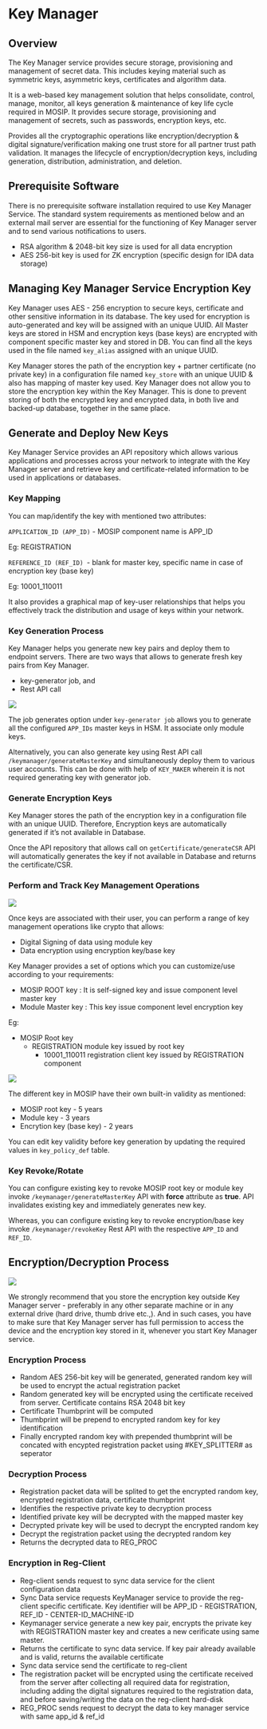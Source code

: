# Key Manager #

## Overview ##

The Key Manager service provides secure storage, provisioning and management of secret data. This includes keying material such as symmetric keys, asymmetric keys, certificates and algorithm data.

It is a web-based key management solution that helps consolidate, control, manage, monitor, all keys generation & maintenance of key life cycle required in MOSIP. It provides secure storage, provisioning and management of secrets, such as passwords, encryption keys, etc.

Provides all the cryptographic operations like encryption/decryption & digital signature/verification making one trust store for all partner trust path validation. It manages the lifecycle of encryption/decryption keys, including generation, distribution, administration, and deletion.

## Prerequisite Software ##

There is no prerequisite software installation required to use Key Manager Service. The standard system requirements as mentioned below and an external mail server are essential for the functioning of Key Manager server and to send various notifications to users.
*	RSA algorithm & 2048-bit key size is used for all data encryption
*	AES 256-bit key is used for ZK encryption (specific design for IDA data storage)

## Managing Key Manager Service Encryption Key ##

Key Manager uses AES - 256 encryption to secure keys, certificate and other sensitive information in its database. The key used for encryption is auto-generated and key will be assigned with an unique UUID. All Master keys are stored in HSM and encryption keys (base keys) are encrypted with component specific master key and stored in DB. You can find all the keys used in the file named ```key_alias``` assigned with an unique UUID.

Key Manager stores the path of the encryption key + partner certificate (no private key) in a configuration file named ```key_store``` with an unique UUID & also has mapping of master key used. Key Manager does not allow you to store the encryption key within the Key Manager. This is done to prevent storing of both the encrypted key and encrypted data, in both live and backed-up database, together in the same place.

## Generate and Deploy New Keys ##

Key Manager Service provides an API repository which allows various applications and processes across your network to integrate with the Key Manager server and retrieve key and certificate-related information to be used in applications or databases.

### Key Mapping ###

 You can map/identify the key with mentioned two attributes:

```APPLICATION_ID (APP_ID)``` -  MOSIP component name is APP_ID

Eg: REGISTRATION

```REFERENCE_ID (REF_ID) ```- blank for master key, specific name in case of encryption key (base key)

Eg: 10001_110011

It also provides a graphical map of key-user relationships that helps you effectively track the distribution and usage of keys within your network.

### Key Generation Process ##

Key Manager helps you generate new key pairs and deploy them to endpoint servers. There are two ways that allows to generate fresh key pairs from Key Manager.
*	key-generator job, and
*	Rest API call

![](_images/keymanager_key_generator.png)

The job generates option under ``` key-generator job ``` allows you to generate all the configured ```APP_IDs``` master keys in HSM. It associate only module keys.

Alternatively, you can also generate key using Rest API call ```/keymanager/generateMasterKey``` and simultaneously deploy them to various user accounts. This can be done with help of ```KEY_MAKER``` wherein it is not required generating key with generator job.

### Generate Encryption Keys ###

Key Manager stores the path of the encryption key in a configuration file with an unique UUID. Therefore, Encryption keys are automatically generated if it’s not available in Database. 

Once the API repository that allows call on ```getCertificate/generateCSR``` API will automatically generates the key if not available in Database and returns the certificate/CSR.

### Perform and Track Key Management Operations ###

![](_images/keymanager_chain_of_trust.png)

Once keys are associated with their user, you can perform a range of key management operations like crypto that allows:

*	Digital Signing of data using module key
*	Data encryption using encryption key/base key

Key Manager provides a set of options which you can customize/use according to your requirements:

*	MOSIP ROOT key : It is self-signed key and issue component level master key
*	Module Master key : This key issue component level encryption key

Eg: 

*	MOSIP Root key
	*	REGISTRATION module key issued by root key
		*	10001_110011 registration client key issued by REGISTRATION component

![](_images/keymanager_key_type.PNG)

The different key in MOSIP have their own built-in validity as mentioned:

*	MOSIP root key - 5 years
*	Module key - 3 years
*	Encrytion key (base key) - 2 years

You can edit key validity before key generation by updating the required values in ```key_policy_def``` table.

### Key Revoke/Rotate ###

You can configure existing key to revoke MOSIP root key or module key invoke ```/keymanager/generateMasterKey``` API with **force** attribute as **true**. API invalidates existing key and immediately generates new key.
 
Whereas, you can configure existing key to revoke encryption/base key invoke ```/keymanager/revokeKey``` Rest API with the respective ```APP_ID``` and ```REF_ID```.

## Encryption/Decryption Process ##

![](_images/keymanager_hsm_integration.png)

We strongly recommend that you store the encryption key outside Key Manager server - preferably in any other separate machine or in any external drive (hard drive, thumb drive etc.,). And in such cases, you have to make sure that Key Manager server has full permission to access the device and the encryption key stored in it, whenever you start Key Manager service.

### Encryption Process ###

*	Random AES 256-bit key will be generated, generated random key will be used to encrypt the actual registration packet
*	Random generated key will be encrypted using the certificate received from server. Certificate contains RSA 2048 bit key
*	Certificate Thumbprint will be computed
*	Thumbprint will be prepend to encrypted random key for key identification
*	Finally encrypted random key with prepended thumbprint will be concated with encypted registration packet using #KEY_SPLITTER# as seperator

### Decryption Process ###

*	Registration packet data will be splited to get the encrypted random key, encrypted registration data, certificate thumbprint
*	Identifies the respective private key to decryption process
*	Identified private key will be decrypted with the mapped master key
*	Decrypted private key will be used to decrypt the encrypted random key
*	Decrypt the registration packet using the decrypted random key
*	Returns the decrypted data to REG_PROC

### Encryption in Reg-Client ###

*	Reg-client sends request to sync data service for the client configuration data
*	Sync Data service requests KeyManager service to provide the reg-client specific certificate. Key identifier will be APP_ID - REGISTRATION, REF_ID - CENTER-ID_MACHINE-ID
*	Keymanager service generate a new key pair, encrypts the private key with REGISTRATION master key and creates a new cerificate using same master. 
*	Returns the certificate to sync data service. If key pair already available and is valid, returns the available certificate
*	Sync data service send the certificate to reg-client
*	The registration packet will be encrypted using the certificate received from the server after collecting all required data for registration, including adding the digital signatures required to the registration data, and before saving/writing the data on the reg-client hard-disk
*	REG_PROC sends request to decrypt the data to key manager service with same app_id & ref_id







